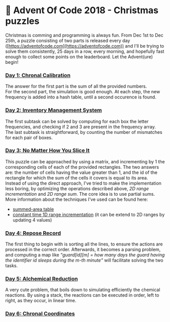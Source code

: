 # :christmas_tree: Advent Of Code 2018 - Christmas puzzles

Christmas is comming and programming is always fun. From Dec 1st to Dec 25th, a puzzle consisting of two parts is released every day ([https://adventofcode.com](https://adventofcode.com)) and I'll be trying to solve them consistently, 25 days in a row, every morning, and hopefully fast enough to collect some points on the leaderboard. Let the Advent(ure) begin!

### [Day 1: Chronal Calibration](https://adventofcode.com/2018/day/1)
The answer for the first part is the sum of all the provided numbers. <br/>
For the second part, the simulation is good enough. At each step, the new frequency is added into a hash table, until a second occurence is found.

### [Day 2: Inventory Management System](https://adventofcode.com/2018/day/2)
The first subtask can be solved by computing for each box the letter frequencies, and checking if 2 and 3 are present in the frequency array. <br/>
The last subtask is straightforward, by counting the number of mismatches for each pair of boxes.

### [Day 3: No Matter How You Slice It](https://adventofcode.com/2018/day/3)
This puzzle can be approached by using a matrix, and incrementing by 1 the corresponding cells of each of the provided rectangles. The two answers are: the number of cells having the value greater than 1, and the id of the rectangle for which the sum of the cells it covers is equal to its area. <br/>
Instead of using the direct approach, I've tried to make the implementation less boring, by optimizing the operations described above, *2D range incrementation* and *2D range sum*. The core idea is to use partial sums. More information about the techniques I've used can be found here:
* [summed-area table](https://en.wikipedia.org/wiki/Summed-area_table)
* [constant time 1D range incrementation](https://www.geeksforgeeks.org/constant-time-range-add-operation-array/) (it can be extend to 2D ranges by updating 4 values)

### [Day 4: Repose Record](https://adventofcode.com/2018/day/4)
The first thing to begin with is sorting all the lines, to ensure the actions are processed in the correct order. Afterwards, it becomes a parsing problem, and computing a map like *"guard[id][m] = how many days the guard having the identifier id sleeps during the m-th minute"* will facilitate solving the two tasks.

### [Day 5: Alchemical Reduction](https://adventofcode.com/2018/day/5)
A very cute problem, that boils down to simulating efficiently the chemical reactions. By using a stack, the reactions can be executed in order, left to right, as they occur, in linear time. 

### [Day 6: Chronal Coordinates](https://adventofcode.com/2018/day/6)
